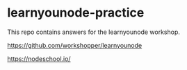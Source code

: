 # learnyounode-practice

This repo contains answers for the learnyounode workshop.

https://github.com/workshopper/learnyounode

https://nodeschool.io/
